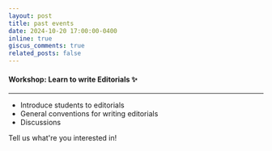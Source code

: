 ```yaml
---
layout: post
title: past events
date: 2024-10-20 17:00:00-0400
inline: true
giscus_comments: true
related_posts: false
---
```


#### Workshop: Learn to write Editorials :sparkles:

***
<ul>
    <li>Introduce students to editorials</li>
    <li>General conventions for writing editorials</li>
    <li>Discussions</li>
</ul>

Tell us what're you interested in!
